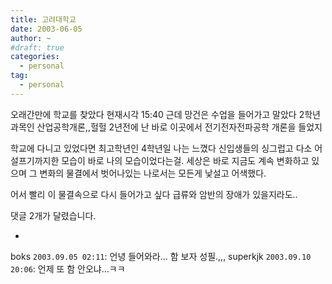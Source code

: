 ```yaml
---
title: 고려대학교
date: 2003-06-05
author: ~
#draft: true
categories:
  - personal
tag:
  - personal
---
```




오래간만에 학교를 찾았다
현재시각 15:40
근데 망건은 수업을 들어가고 말았다 
2학년과목인 산업공학개론,,헐헐
2년전에 난 바로 이곳에서 전기전자전파공학 개론을 들었지

학교에 다니고 있었다면 최고학년인 4학년일 나는 느꼈다
신입생들의 싱그럽고 다소 어설프기까지한 모습이
바로 나의 모습이었다는걸.
세상은 바로 지금도 계속 변화하고 있으며
그 변화의 물결에서 벗어나있는 나로서는
모든게 낯설고 어색했다.

어서 빨리 이 물결속으로 다시 들어가고 싶다
급류와 암반의 장애가 있을지라도..


 댓글  2개가 달렸습니다.

- 
 boks `2003.09.05 02:11`: 
언녕 들어와라...
함 보자 성필.,,,
 superkjk `2003.09.10 20:06`: 
언제 또 함 안오냐...ㅋㅋ




